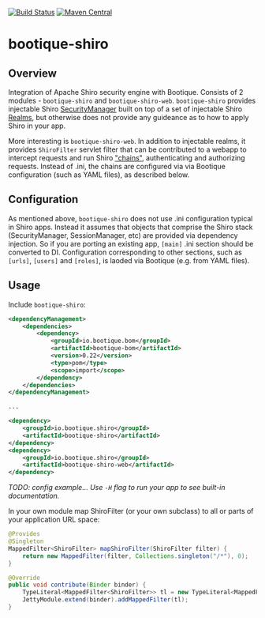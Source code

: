 [![Build Status](https://travis-ci.org/bootique/bootique-shiro.svg)](https://travis-ci.org/bootique/bootique-shiro)
[![Maven Central](https://maven-badges.herokuapp.com/maven-central/io.bootique.shiro/bootique-shiro/badge.svg)](https://maven-badges.herokuapp.com/maven-central/io.bootique.shiro/bootique-shiro/)

# bootique-shiro

## Overview

Integration of Apache Shiro security engine with Bootique. Consists of 2 modules - `bootique-shiro` and 
`bootique-shiro-web`. `bootique-shiro` provides injectable Shiro 
[SecurityManager](https://github.com/apache/shiro/blob/master/core/src/main/java/org/apache/shiro/mgt/SecurityManager.java) 
built on top of a set of injectable Shiro 
[Realms](https://github.com/apache/shiro/blob/master/core/src/main/java/org/apache/shiro/realm/Realm.java), but otherwise
does not provide any guideance as to how to apply Shiro in your app.

More interesting is `bootique-shiro-web`. In addition to injectable realms, it provides `ShiroFilter` servlet filter 
that can be contributed to a webapp to intercept requests and run Shiro 
["chains"](https://shiro.apache.org/web.html#Web-%7B%7B%5Curls%5C%7D%7D), authenticating and authorizing requests.
Instead of .ini, the chains are configured via via Bootique configuration (such as YAML files), as described below.

## Configuration

As mentioned above, `bootique-shiro` does not use .ini configuration typical in Shiro apps. Instead it assumes that 
objects that comprise the Shiro stack (SecurityManager, SessionManager, etc) are provided via dependency injection. So
if you are porting an existing app, `[main]` .ini section should be converted to DI. Configuration corresponding to
 other sections, such as `[urls]`, `[users]` and `[roles]`, is laoded via Bootique (e.g. from YAML files).

## Usage

Include ```bootique-shiro```:
```xml
<dependencyManagement>
    <dependencies>
        <dependency>
            <groupId>io.bootique.bom</groupId>
            <artifactId>bootique-bom</artifactId>
            <version>0.22</version>
            <type>pom</type>
            <scope>import</scope>
        </dependency>
    </dependencies>
</dependencyManagement>

...

<dependency>
	<groupId>io.bootique.shiro</groupId>
	<artifactId>bootique-shiro</artifactId>
</dependency>
<dependency>
	<groupId>io.bootique.shiro</groupId>
	<artifactId>bootique-shiro-web</artifactId>
</dependency>
```

_TODO: config example... Use `-H` flag to run your app to see built-in documentation._

In your own module map ShiroFilter (or your own subclass) to all or parts of your application URL space:

```java
@Provides
@Singleton
MappedFilter<ShiroFilter> mapShiroFilter(ShiroFilter filter) {
    return new MappedFilter(filter, Collections.singleton("/*"), 0);
}

@Override
public void contribute(Binder binder) {
    TypeLiteral<MappedFilter<ShiroFilter>> tl = new TypeLiteral<MappedFilter<ShiroFilter>>() {};
    JettyModule.extend(binder).addMappedFilter(tl);
}
```

